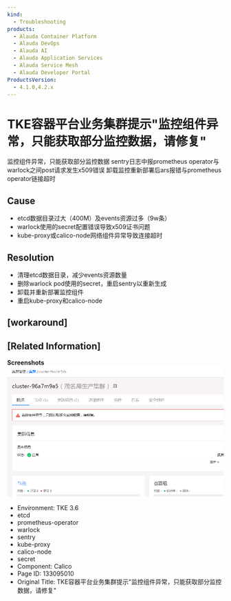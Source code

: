 ```yaml
---
kind:
  - Troubleshooting
products:
  - Alauda Container Platform
  - Alauda DevOps
  - Alauda AI
  - Alauda Application Services
  - Alauda Service Mesh
  - Alauda Developer Portal
ProductsVersion:
  - 4.1.0,4.2.x
---
```

<!-- A type of document that involves encountering a fault, diagnosing it, performing root cause analysis, and providing solutions. -->

# TKE容器平台业务集群提示"监控组件异常，只能获取部分监控数据，请修复"

监控组件异常，只能获取部分监控数据 sentry日志中报prometheus operator与warlock之间post请求发生x509错误 卸载监控重新部署后ars报错与prometheus operator链接超时

## Cause
- etcd数据目录过大（400M）及events资源过多（9w条）
- warlock使用的secret配置错误导致x509证书问题
- kube-proxy或calico-node网络组件异常导致连接超时

## Resolution
- 清理etcd数据目录，减少events资源数量
- 删除warlock pod使用的secret，重启sentry以重新生成
- 卸载并重新部署监控组件
- 重启kube-proxy和calico-node

## [workaround]

## [Related Information]
**Screenshots**
![](assets/tkerong-qi-ping-tai-ye-wu-ji-qun-ti-shi-jian-kong-zu-jian-yi-chang-zhi-neng-huo/image2023-1-29_10-55-18.png)
- Environment: TKE 3.6
- etcd
- prometheus-operator
- warlock
- sentry
- kube-proxy
- calico-node
- secret
- Component: Calico
- Page ID: 133095010
- Original Title: TKE容器平台业务集群提示"监控组件异常，只能获取部分监控数据，请修复"
